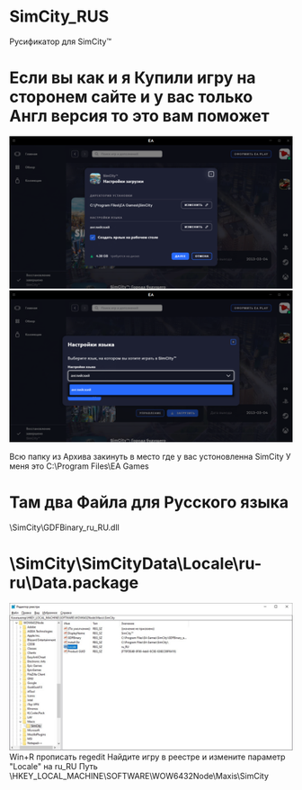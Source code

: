 # SimCity_RUS
Русификатор для SimCity™

# Если вы как и я Купили игру на сторонем сайте и у вас только Англ версия то это вам поможет

![img](/img/Instal1.png)
![img](/img/Instal2.png)


Всю папку из Архива закинуть в место где у вас устоновленна SimCity 
У меня это C:\Program Files\EA Games

Там два Файла для Русского языка
=========================================
\SimCity\GDFBinary_ru_RU.dll

\SimCity\SimCityData\Locale\ru-ru\Data.package
============================================


![reg](/img/reg.jpeg)
Win+R прописать regedit
Найдите игру в реестре и измените параметр "Locale" на ru_RU
Путь \HKEY_LOCAL_MACHINE\SOFTWARE\WOW6432Node\Maxis\SimCity



